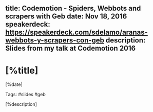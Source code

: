 title: Codemotion - Spiders, Webbots and scrapers with Geb
date: Nov 18, 2016
speakerdeck: https://speakerdeck.com/sdelamo/aranas-webbots-y-scrapers-con-geb
description: Slides from my talk at Codemotion 2016
---

# [%title]

[%date]

Tags: #slides #geb

[%description]

<script async class="speakerdeck-embed" data-id="ad7c1244b7b84a3bbc7d3c7897cec21a" data-ratio="1.33333333333333" src="//speakerdeck.com/assets/embed.js"></script>